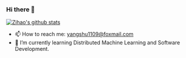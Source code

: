 ### Hi there 👋

<!--
**zihaomu/zihaomu** is a ✨ _special_ ✨ repository because its `README.md` (this file) appears on your GitHub profile.

Here are some ideas to get you started:

- 🔭 I’m currently working on ...
- 🌱 I’m currently learning ...
- 👯 I’m looking to collaborate on ...
- 🤔 I’m looking for help with ...
- 💬 Ask me about ...
- 📫 How to reach me: ...
- 😄 Pronouns: ...
- ⚡ Fun fact: ...
-->

[![Zihao's github stats](https://github-readme-stats.vercel.app/api?username=zihaomu)](https://github.com/anuraghazra/github-readme-stats)

- 📫 How to reach me: yangshu1109@foxmail.com
- 🌱 I’m currently learning Distributed Machine Learning and Software Development.

